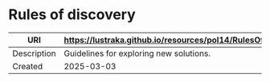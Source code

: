# Rules of discovery

URI|https://lustraka.github.io/resources/pol14/RulesOfDiscovery
-|-
Description|Guidelines for exploring new solutions.
Created|2025-03-03

